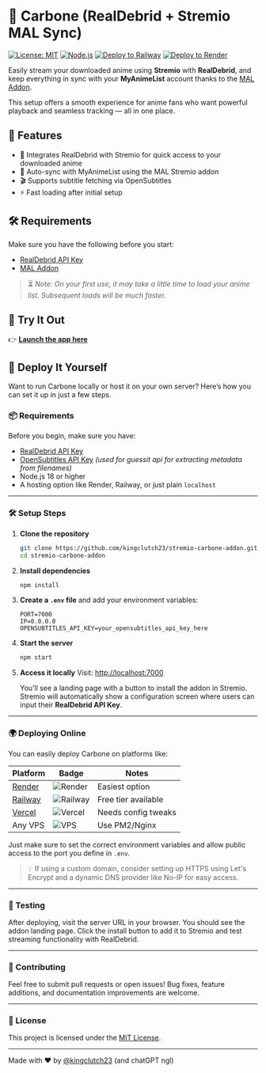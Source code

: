 # 🎌 Carbone (RealDebrid + Stremio MAL Sync)

[![License: MIT](https://img.shields.io/badge/License-MIT-yellow.svg)](https://opensource.org/licenses/MIT) [![Node.js](https://img.shields.io/badge/node-%3E=18-brightgreen)](https://nodejs.org/) [![Deploy to Railway](https://img.shields.io/badge/Deploy-Railway-4B53BC?logo=railway)](https://railway.app/) [![Deploy to Render](https://img.shields.io/badge/Deploy-Render-46E3B7?logo=render)](https://render.com/)


Easily stream your downloaded anime using **Stremio** with **RealDebrid**, and keep everything in sync with your **MyAnimeList** account thanks to the [MAL Addon](https://mal-stremio.vercel.app/configure).

This setup offers a smooth experience for anime fans who want powerful playback and seamless tracking — all in one place.

## 🚀 Features

- 🔗 Integrates RealDebrid with Stremio for quick access to your downloaded anime  
- 🧠 Auto-sync with MyAnimeList using the MAL Stremio addon  
- 🎬 Supports subtitle fetching via OpenSubtitles  
- ⚡ Fast loading after initial setup  

## 🛠 Requirements

Make sure you have the following before you start:

- [RealDebrid API Key](https://real-debrid.com/)
- [MAL Addon](https://mal-stremio.vercel.app/configure)

> ⏳ *Note: On your first use, it may take a little time to load your anime list. Subsequent loads will be much faster.*

## 🎯 Try It Out

👉 **[Launch the app here](https://carbone.sytes.net/)**

## 🧰 Deploy It Yourself

Want to run Carbone locally or host it on your own server? Here’s how you can set it up in just a few steps.

### 📦 Requirements

Before you begin, make sure you have:

- [RealDebrid API Key](https://real-debrid.com/)
- [OpenSubtitles API Key](https://www.opensubtitles.com/es) *(used for guessit api for extracting metadata from filenames)*
- Node.js 18 or higher
- A hosting option like Render, Railway, or just plain `localhost`

---

### 🛠 Setup Steps

1. **Clone the repository**
   ```bash
   git clone https://github.com/kingclutch23/stremio-carbone-addon.git
   cd stremio-carbone-addon
   ```

2. **Install dependencies**
   ```bash
   npm install
   ```

3. **Create a `.env` file** and add your environment variables:
   ```env
   PORT=7000
   IP=0.0.0.0
   OPENSUBTITLES_API_KEY=your_opensubtitles_api_key_here
   ```

4. **Start the server**
   ```bash
   npm start
   ```

5. **Access it locally**
   Visit: [http://localhost:7000](http://localhost:7000)

   You’ll see a landing page with a button to install the addon in Stremio. Stremio will automatically show a configuration screen where users can input their **RealDebrid API Key**.

---

### 🌍 Deploying Online

You can easily deploy Carbone on platforms like:

<table>
    <thead>
        <tr>
            <th>Platform</th>
            <th>Badge</th>
            <th>Notes</th>
        </tr>
    </thead>
    <tbody>
        <tr>
            <td><a href="https://render.com/" target="_blank" rel="noreferrer">Render</a></td>
            <td><img src="https://img.shields.io/badge/Render-Deploy-46E3B7" alt="Render"></td>
            <td>Easiest option</td>
        </tr>
        <tr>
            <td><a href="https://railway.app/" target="_blank" rel="noreferrer">Railway</a></td>
            <td><img src="https://img.shields.io/badge/Railway-Deploy-4B53BC" alt="Railway"></td>
            <td>Free tier available</td>
        </tr>
        <tr>
            <td><a href="https://vercel.com/" target="_blank" rel="noreferrer">Vercel</a></td>
            <td><img src="https://img.shields.io/badge/Vercel-Deploy-000000" alt="Vercel"></td>
            <td>Needs config tweaks</td>
        </tr>
        <tr>
            <td>Any VPS</td>
            <td><img src="https://img.shields.io/badge/VPS-Ubuntu_20+-yellow" alt="VPS"></td>
            <td>Use PM2/Nginx</td>
        </tr>
    </tbody>
</table>

Just make sure to set the correct environment variables and allow public access to the port you define in `.env`.

> 💡 If using a custom domain, consider setting up HTTPS using Let's Encrypt and a dynamic DNS provider like No-IP for easy access.

---

### 🧪 Testing

After deploying, visit the server URL in your browser. You should see the addon landing page. Click the install button to add it to Stremio and test streaming functionality with RealDebrid.

---

### 🤝 Contributing

Feel free to submit pull requests or open issues! Bug fixes, feature additions, and documentation improvements are welcome.

---

### 📄 License

This project is licensed under the [MIT License](LICENSE).

---

Made with ❤️ by [@kingclutch23](https://github.com/kingclutch23) (and chatGPT ngl)

